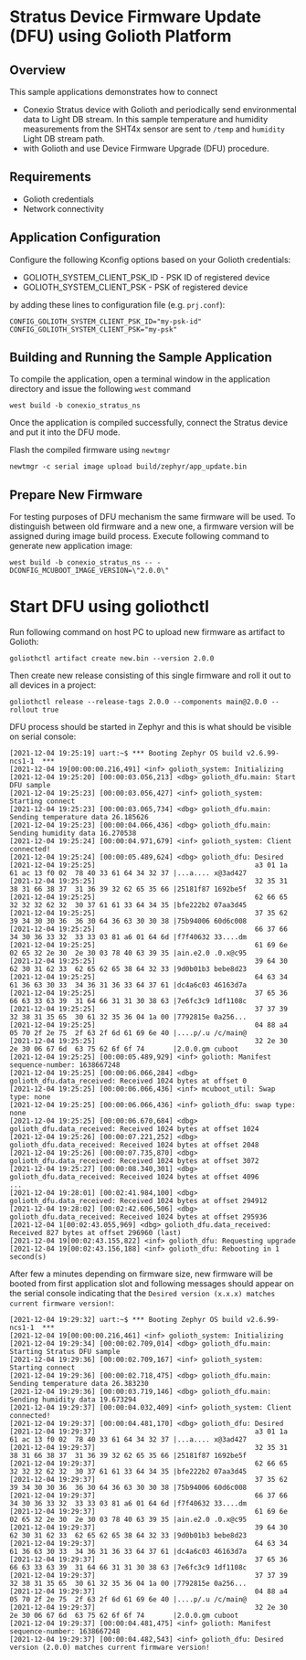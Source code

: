 
# Stratus Device Firmware Update (DFU) using Golioth Platform

## Overview
This sample applications demonstrates how to connect
- Conexio Stratus device with Golioth and periodically send environmental data to Light DB stream. In this sample temperature and humidity measurements from the SHT4x sensor are sent to `/temp` and `humidity` Light DB stream path. 
- with Golioth and use Device Firmware Upgrade (DFU) procedure.

## Requirements
- Golioth credentials
- Network connectivity

## Application Configuration

Configure the following Kconfig options based on your Golioth credentials:

- GOLIOTH_SYSTEM_CLIENT_PSK_ID  - PSK ID of registered device
- GOLIOTH_SYSTEM_CLIENT_PSK     - PSK of registered device

by adding these lines to configuration file (e.g. `prj.conf`):

```
CONFIG_GOLIOTH_SYSTEM_CLIENT_PSK_ID="my-psk-id"
CONFIG_GOLIOTH_SYSTEM_CLIENT_PSK="my-psk"
```

## Building and Running the Sample Application
To compile the application, open a terminal window in the application directory and issue the following `west` command
```
west build -b conexio_stratus_ns
```

Once the application is compiled successfully, connect the Stratus device and put it into the DFU mode.

Flash the compiled firmware using `newtmgr`
```
newtmgr -c serial image upload build/zephyr/app_update.bin
```

## Prepare New Firmware
For testing purposes of DFU mechanism the same firmware will be used. To
distinguish between old firmware and a new one, a firmware version will be
assigned during image build process. Execute following command to generate new
application image:
```
west build -b conexio_stratus_ns -- -DCONFIG_MCUBOOT_IMAGE_VERSION=\"2.0.0\"
```

Start DFU using goliothctl
==========================

Run following command on host PC to upload new firmware as artifact to Golioth:
```
goliothctl artifact create new.bin --version 2.0.0
```

Then create new release consisting of this single firmware and roll it out to
all devices in a project:
```
goliothctl release --release-tags 2.0.0 --components main@2.0.0 --rollout true
```
DFU process should be started in Zephyr and this is what should be visible on
serial console:

```
[2021-12-04 19:25:19] uart:~$ *** Booting Zephyr OS build v2.6.99-ncs1-1  ***
[2021-12-04 19[00:00:00.216,491] <inf> golioth_system: Initializing
[2021-12-04 19:25:20] [00:00:03.056,213] <dbg> golioth_dfu.main: Start DFU sample
[2021-12-04 19:25:23] [00:00:03.056,427] <inf> golioth_system: Starting connect
[2021-12-04 19:25:23] [00:00:03.065,734] <dbg> golioth_dfu.main: Sending temperature data 26.185626
[2021-12-04 19:25:23] [00:00:04.066,436] <dbg> golioth_dfu.main: Sending humidity data 16.270538
[2021-12-04 19:25:24] [00:00:04.971,679] <inf> golioth_system: Client connected!
[2021-12-04 19:25:24] [00:00:05.489,624] <dbg> golioth_dfu: Desired
[2021-12-04 19:25:25]                                       a3 01 1a 61 ac 13 f0 02  78 40 33 61 64 34 32 37 |...a.... x@3ad427
[2021-12-04 19:25:25]                                       32 35 31 38 31 66 38 37  31 36 39 32 62 65 35 66 |25181f87 1692be5f
[2021-12-04 19:25:25]                                       62 66 65 32 32 32 62 32  30 37 61 61 33 64 34 35 |bfe222b2 07aa3d45
[2021-12-04 19:25:25]                                       37 35 62 39 34 30 30 36  36 30 64 36 63 30 30 38 |75b94006 60d6c008
[2021-12-04 19:25:25]                                       66 37 66 34 30 36 33 32  33 33 03 81 a6 01 64 6d |f7f40632 33....dm
[2021-12-04 19:25:25]                                       61 69 6e 02 65 32 2e 30  2e 30 03 78 40 63 39 35 |ain.e2.0 .0.x@c95
[2021-12-04 19:25:25]                                       39 64 30 62 30 31 62 33  62 65 62 65 38 64 32 33 |9d0b01b3 bebe8d23
[2021-12-04 19:25:25]                                       64 63 34 61 36 63 30 33  34 36 31 36 33 64 37 61 |dc4a6c03 46163d7a
[2021-12-04 19:25:25]                                       37 65 36 66 63 33 63 39  31 64 66 31 31 30 38 63 |7e6fc3c9 1df1108c
[2021-12-04 19:25:25]                                       37 37 39 32 38 31 35 65  30 61 32 35 36 04 1a 00 |7792815e 0a256...
[2021-12-04 19:25:25]                                       04 88 a4 05 70 2f 2e 75  2f 63 2f 6d 61 69 6e 40 |....p/.u /c/main@
[2021-12-04 19:25:25]                                       32 2e 30 2e 30 06 67 6d  63 75 62 6f 6f 74       |2.0.0.gm cuboot
[2021-12-04 19:25:25] [00:00:05.489,929] <inf> golioth: Manifest sequence-number: 1638667248
[2021-12-04 19:25:25] [00:00:06.066,284] <dbg> golioth_dfu.data_received: Received 1024 bytes at offset 0
[2021-12-04 19:25:25] [00:00:06.066,436] <inf> mcuboot_util: Swap type: none
[2021-12-04 19:25:25] [00:00:06.066,436] <inf> golioth_dfu: swap type: none
[2021-12-04 19:25:25] [00:00:06.670,684] <dbg> golioth_dfu.data_received: Received 1024 bytes at offset 1024
[2021-12-04 19:25:26] [00:00:07.221,252] <dbg> golioth_dfu.data_received: Received 1024 bytes at offset 2048
[2021-12-04 19:25:26] [00:00:07.735,870] <dbg> golioth_dfu.data_received: Received 1024 bytes at offset 3072
[2021-12-04 19:25:27] [00:00:08.340,301] <dbg> golioth_dfu.data_received: Received 1024 bytes at offset 4096
...
[2021-12-04 19:28:01] [00:02:41.984,100] <dbg> golioth_dfu.data_received: Received 1024 bytes at offset 294912
[2021-12-04 19:28:02] [00:02:42.606,506] <dbg> golioth_dfu.data_received: Received 1024 bytes at offset 295936
[2021-12-04 1[00:02:43.055,969] <dbg> golioth_dfu.data_received: Received 827 bytes at offset 296960 (last)
[2021-12-04 19[00:02:43.155,822] <inf> golioth_dfu: Requesting upgrade
[2021-12-04 19[00:02:43.156,188] <inf> golioth_dfu: Rebooting in 1 second(s)
```

After few a minutes depending on firmware size, new firmware will be booted from first application slot and following messages should appear on the serial console
indicating that the `Desired version (x.x.x) matches current firmware version!`:
```
[2021-12-04 19:29:32] uart:~$ *** Booting Zephyr OS build v2.6.99-ncs1-1  ***
[2021-12-04 19[00:00:00.216,461] <inf> golioth_system: Initializing
[2021-12-04 19:29:34] [00:00:02.709,014] <dbg> golioth_dfu.main: Starting Stratus DFU sample
[2021-12-04 19:29:36] [00:00:02.709,167] <inf> golioth_system: Starting connect
[2021-12-04 19:29:36] [00:00:02.718,475] <dbg> golioth_dfu.main: Sending temperature data 26.383230
[2021-12-04 19:29:36] [00:00:03.719,146] <dbg> golioth_dfu.main: Sending humidity data 19.673294
[2021-12-04 19:29:37] [00:00:04.032,409] <inf> golioth_system: Client connected!
[2021-12-04 19:29:37] [00:00:04.481,170] <dbg> golioth_dfu: Desired
[2021-12-04 19:29:37]                                       a3 01 1a 61 ac 13 f0 02  78 40 33 61 64 34 32 37 |...a.... x@3ad427
[2021-12-04 19:29:37]                                       32 35 31 38 31 66 38 37  31 36 39 32 62 65 35 66 |25181f87 1692be5f
[2021-12-04 19:29:37]                                       62 66 65 32 32 32 62 32  30 37 61 61 33 64 34 35 |bfe222b2 07aa3d45
[2021-12-04 19:29:37]                                       37 35 62 39 34 30 30 36  36 30 64 36 63 30 30 38 |75b94006 60d6c008
[2021-12-04 19:29:37]                                       66 37 66 34 30 36 33 32  33 33 03 81 a6 01 64 6d |f7f40632 33....dm
[2021-12-04 19:29:37]                                       61 69 6e 02 65 32 2e 30  2e 30 03 78 40 63 39 35 |ain.e2.0 .0.x@c95
[2021-12-04 19:29:37]                                       39 64 30 62 30 31 62 33  62 65 62 65 38 64 32 33 |9d0b01b3 bebe8d23
[2021-12-04 19:29:37]                                       64 63 34 61 36 63 30 33  34 36 31 36 33 64 37 61 |dc4a6c03 46163d7a
[2021-12-04 19:29:37]                                       37 65 36 66 63 33 63 39  31 64 66 31 31 30 38 63 |7e6fc3c9 1df1108c
[2021-12-04 19:29:37]                                       37 37 39 32 38 31 35 65  30 61 32 35 36 04 1a 00 |7792815e 0a256...
[2021-12-04 19:29:37]                                       04 88 a4 05 70 2f 2e 75  2f 63 2f 6d 61 69 6e 40 |....p/.u /c/main@
[2021-12-04 19:29:37]                                       32 2e 30 2e 30 06 67 6d  63 75 62 6f 6f 74       |2.0.0.gm cuboot
[2021-12-04 19:29:37] [00:00:04.481,475] <inf> golioth: Manifest sequence-number: 1638667248
[2021-12-04 19:29:37] [00:00:04.482,543] <inf> golioth_dfu: Desired version (2.0.0) matches current firmware version!
```
